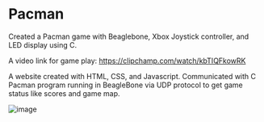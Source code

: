# Pacman
Created a Pacman game with Beaglebone, Xbox Joystick controller, and LED display using C.

A video link for game play:
https://clipchamp.com/watch/kbTIQFkowRK 


A website created with HTML, CSS, and Javascript. Communicated with C Pacman program running in BeagleBone via UDP protocol to get game status like scores and game map.

![image](https://github.com/phyeony/Pacman/assets/67985232/958746b2-ccba-4baf-b0f4-a3d904fbe84a)

